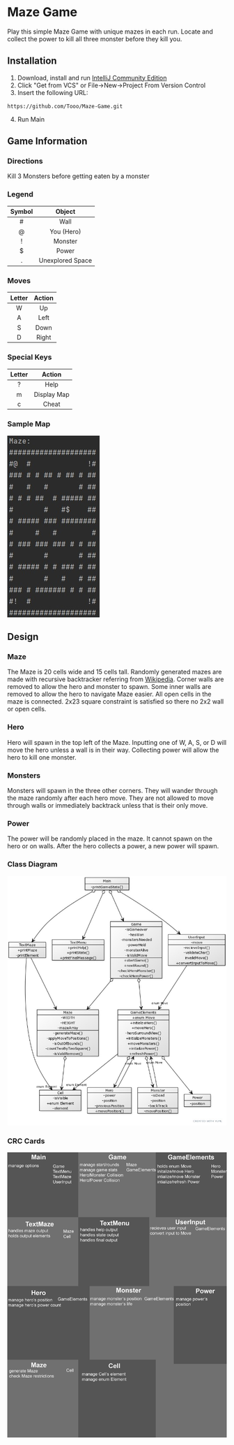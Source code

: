# Maze Game
Play this simple Maze Game with unique mazes in each run.
Locate and collect the power to kill all three monster before they kill you.

## Installation
1. Download, install and run [IntelliJ Community Edition](https://www.jetbrains.com/idea/download/)
2. Click "Get from VCS" or File->New->Project From Version Control
3. Insert the following URL:
```
https://github.com/Tooo/Maze-Game.git
```
4. Run Main

## Game Information
### Directions
Kill 3 Monsters before getting eaten by a monster

### Legend
| Symbol | Object |
| :---: | :---: |
| # | Wall |
| @ | You (Hero) |
| ! | Monster |
| $ | Power |
| . | Unexplored Space|

### Moves
| Letter | Action |
| :---: | :---: |
| W | Up |
| A | Left |
| S | Down |
| D | Right |

### Special Keys
| Letter | Action |
| :---: | :---: |
| ? | Help |
| m | Display Map|
| c | Cheat |

### Sample Map
![MazeGame](docs/MazeGame.jpg)

## Design
### Maze
The Maze is 20 cells wide and 15 cells tall.
Randomly generated mazes are made with recursive backtracker referring from [Wikipedia](https://en.wikipedia.org/wiki/Maze_generation_algorithm#Recursive_backtracker).
Corner walls are removed to allow the hero and monster to spawn.
Some inner walls are removed to allow the hero to navigate Maze easier.
All open cells in the maze is connected.
2x23 square constraint is satisfied so there no 2x2 wall or open cells.

### Hero
Hero will spawn in the top left of the Maze.
Inputting one of W, A, S, or D will move the hero unless a wall is in their way.
Collecting power will allow the hero to kill one monster.

### Monsters
Monsters will spawn in the three other corners.
They will wander through the maze randomly after each hero move.
They are not allowed to move through walls or immediately backtrack unless that is their only move.

### Power
The power will be randomly placed in the maze.
It cannot spawn on the hero or on walls.
After the hero collects a power, a new power will spawn.

### Class Diagram
![Class Diagram](docs/classDiagram.jpg)

### CRC Cards
![CRC Cards](docs/CRCcards.png)
